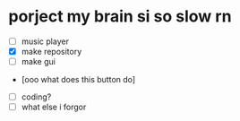 # porject my brain si so slow rn

- [ ] music player
- [x] make repository
- [ ] make gui
- [ooo what does this button do] 
- [ ] coding?
- [ ] what else i forgor <skull emoji>